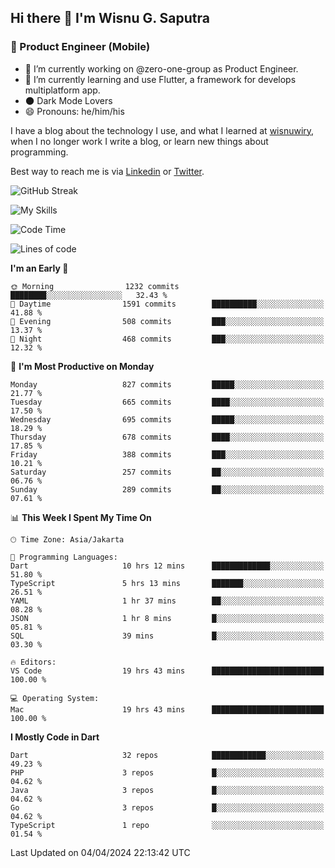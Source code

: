## Hi there 👋 I'm Wisnu G. Saputra

### :mobile_phone_off: Product Engineer (Mobile)

- 🔭 I’m currently working on @zero-one-group as Product Engineer.
- 🌱 I’m currently learning and use Flutter, a framework for develops multiplatform app.
- 🌑 Dark Mode Lovers
- 😄 Pronouns: he/him/his

I have a blog about the technology I use, and what I learned at [wisnuwiry](https://wisnuwiry.space/), when I no longer work I write a blog, or learn new things about programming.

Best way to reach me is via [Linkedin](https://www.linkedin.com/in/wisnu-saputra/) or [Twitter](https://twitter.com/wisnuwiry).

![GitHub Streak](https://streak-stats.demolab.com?user=wisnuwiry&theme=dark&hide_border=true)

![My Skills](https://skillicons.dev/icons?i=dart,flutter,kotlin,swift,go,js,css,neovim,git,linux&perline=5)

<!--START_SECTION:waka-->
![Code Time](http://img.shields.io/badge/Code%20Time-1%2C166%20hrs%2032%20mins-blue)

![Lines of code](https://img.shields.io/badge/From%20Hello%20World%20I%27ve%20Written-4.4%20million%20lines%20of%20code-blue)

**I'm an Early 🐤** 

```text
🌞 Morning                1232 commits        ████████░░░░░░░░░░░░░░░░░   32.43 % 
🌆 Daytime                1591 commits        ██████████░░░░░░░░░░░░░░░   41.88 % 
🌃 Evening                508 commits         ███░░░░░░░░░░░░░░░░░░░░░░   13.37 % 
🌙 Night                  468 commits         ███░░░░░░░░░░░░░░░░░░░░░░   12.32 % 
```
📅 **I'm Most Productive on Monday** 

```text
Monday                   827 commits         █████░░░░░░░░░░░░░░░░░░░░   21.77 % 
Tuesday                  665 commits         ████░░░░░░░░░░░░░░░░░░░░░   17.50 % 
Wednesday                695 commits         █████░░░░░░░░░░░░░░░░░░░░   18.29 % 
Thursday                 678 commits         ████░░░░░░░░░░░░░░░░░░░░░   17.85 % 
Friday                   388 commits         ███░░░░░░░░░░░░░░░░░░░░░░   10.21 % 
Saturday                 257 commits         ██░░░░░░░░░░░░░░░░░░░░░░░   06.76 % 
Sunday                   289 commits         ██░░░░░░░░░░░░░░░░░░░░░░░   07.61 % 
```


📊 **This Week I Spent My Time On** 

```text
🕑︎ Time Zone: Asia/Jakarta

💬 Programming Languages: 
Dart                     10 hrs 12 mins      █████████████░░░░░░░░░░░░   51.80 % 
TypeScript               5 hrs 13 mins       ███████░░░░░░░░░░░░░░░░░░   26.51 % 
YAML                     1 hr 37 mins        ██░░░░░░░░░░░░░░░░░░░░░░░   08.28 % 
JSON                     1 hr 8 mins         █░░░░░░░░░░░░░░░░░░░░░░░░   05.81 % 
SQL                      39 mins             █░░░░░░░░░░░░░░░░░░░░░░░░   03.30 % 

🔥 Editors: 
VS Code                  19 hrs 43 mins      █████████████████████████   100.00 % 

💻 Operating System: 
Mac                      19 hrs 43 mins      █████████████████████████   100.00 % 
```

**I Mostly Code in Dart** 

```text
Dart                     32 repos            ████████████░░░░░░░░░░░░░   49.23 % 
PHP                      3 repos             █░░░░░░░░░░░░░░░░░░░░░░░░   04.62 % 
Java                     3 repos             █░░░░░░░░░░░░░░░░░░░░░░░░   04.62 % 
Go                       3 repos             █░░░░░░░░░░░░░░░░░░░░░░░░   04.62 % 
TypeScript               1 repo              ░░░░░░░░░░░░░░░░░░░░░░░░░   01.54 % 
```




 Last Updated on 04/04/2024 22:13:42 UTC
<!--END_SECTION:waka-->
